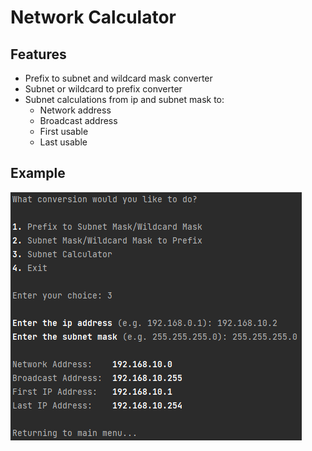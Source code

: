 # Network Calculator
## Features

- Prefix to subnet and wildcard mask converter
- Subnet or wildcard to prefix converter
- Subnet calculations from ip and subnet mask to:
  - Network address
  - Broadcast address
  - First usable
  - Last usable

## Example
![](screemshot.png)